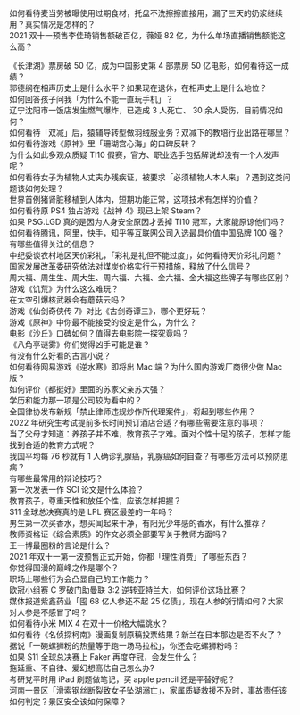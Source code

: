 如何看待麦当劳被曝使用过期食材，托盘不洗擦擦直接用，漏了三天的奶浆继续用？真实情况是怎样的？  
2021 双十一预售李佳琦销售额破百亿，薇娅 82 亿，为什么单场直播销售额能这么高？
  
《长津湖》票房破 50 亿，成为中国影史第 4 部票房 50 亿电影，如何看待这一成绩？  
郭德纲在相声历史上是什么水平？如果现在退休，在相声史上是什么地位？  
如何回答孩子问我「为什么不能一直玩手机」？  
辽宁沈阳市一饭店发生燃气爆炸，已造成 3 人死亡、 30 余人受伤，目前情况如何？  
如何看待「双减」后，猿辅导转型做羽绒服业务？双减下的教培行业出路在哪里？  
如何看待游戏《原神》里「珊瑚宫心海」的口碑反转？  
为什么如此多观众质疑 TI10 假赛，官方、职业选手包括解说却没有一个人发声呢？  
如何看待女子为植物人丈夫办残疾证，被要求「必须植物人本人来」？遇到这类问题该如何处理？  
世界首例猪肾脏移植到人体内，短期功能正常，这项技术有怎样的价值？  
如何看待原 PS4 独占游戏《战神 4》现已上架 Steam？  
如果 PSG.LGD 真的是因为人身安全原因才丢掉 TI10 冠军，大家能原谅他们吗？  
如何看待腾讯，阿里，快手，知乎等互联网公司入选最具价值中国品牌 100 强？有哪些值得关注的信息？  
中纪委谈农村地区天价彩礼，「彩礼是礼但不能过度」，如何看待天价彩礼问题？  
国家发展改革委研究依法对煤炭价格实行干预措施，释放了什么信号？  
周大福、周生生、周大生、周六福、六福、金六福、金大福这些牌子有哪些区别？  
游戏《饥荒》为什么这么难玩？  
在太空引爆核武器会有蘑菇云吗？  
游戏《仙剑奇侠传 7》对比《古剑奇谭三》，哪个更好玩？  
游戏《原神》中你最不能接受的设定是什么，为什么？  
电影《沙丘》口碑如何？值得去电影院一探究竟吗？  
《八角亭谜雾》你们觉得凶手可能是谁？  
有没有什么好看的古言小说？  
如何看待网易游戏《逆水寒》即将出 Mac 端？为什么国内游戏厂商很少做 Mac 版？  
如何评价《都挺好》里面的苏家父亲苏大强？  
学历和能力那一项是公司较为看中的？  
全国律协发布新规「禁止律师违规炒作所代理案件」，将起到哪些作用？  
2022 年研究生考试提前多长时间预订酒店合适？有哪些需要注意的事项？  
当了父母才知道：养孩子并不难，教育孩子才难。面对个性十足的孩子，怎样才能找到合适的教育方式呢？  
我国平均每 76 秒就有 1 人确诊乳腺癌，乳腺癌如何自查？有哪些方法可以预防患病？  
有哪些最常用的辩论技巧？  
第一次发表一作 SCI 论文是什么体验？  
教育孩子，尊重天性和放任个性，应该怎样把握？  
S11 全球总决赛真的是 LPL 赛区最差的一年吗？  
男生第一次买香水，想买闻起来干净，有阳光少年感的香水，有什么推荐？  
教师资格证《综合素质》的作文必须全部要写关于教师方面吗？  
王一博最圈粉的言论是什么？  
2021 年双十一第一波预售正式开始，你都「理性消费」了哪些东西？  
你觉得国漫的巅峰之作是哪个？  
职场上哪些行为会凸显自己的工作能力？  
欧冠小组赛 C 罗破门助曼联 3:2 逆转亚特兰大，如何评价这场比赛？  
媒体报道紫鑫药业「囤 68 亿人参还不起 25 亿债」，现在人参的行情如何？大家对人参是不感冒了吗？  
如何看待小米 MIX 4 在双十一价格大幅跳水？  
如何看待《名侦探柯南》漫画复制原稿投票结果？新兰在日本那边是否不火了？  
据说「一碗螺狮粉的热量等于跑一场马拉松」，你还会吃螺狮粉吗？  
如果 S11 全球总决赛上 Faker 再度夺冠，会发生什么？  
拖延重、不自律、爱幻想高估自己怎么办?  
考研党平时用 iPad 刷题做笔记，买 apple pencil 还是平替好呢？  
河南一景区「滑索钢丝断裂致女子坠湖溺亡」，家属质疑救援不及时，事故责任该如何判定？景区安全该如何保障？  
